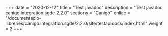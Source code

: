 +++
date        = "2020-12-12"
title       = "Test javadoc"
description = "Test javadoc canigo.integration.sgde 2.2.0"
sections    = "Canigó"
enllac		= "/documentacio-llibreries/canigo.integration.sgde/2.2.0/site/testapidocs/index.html"
weight		= 2
+++
